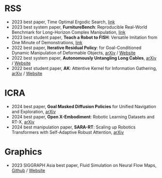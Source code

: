 
# RSS
- 2023 best paper, Time Optimal Ergodic Search, [link](https://roboticsconference.org/2023/program/papers/082/)
- 2023 best system paper, **FurnitureBench**: Reproducible Real-World Benchmark for Long-Horizon Complex Manipulation, [link](https://roboticsconference.org/2023/program/papers/041/)
- 2023 best student paper, **Teach a Robot to FISH**: Versatile Imitation from One Minute of Demonstrations, [link](https://roboticsconference.org/2023/program/papers/009/)
- 2022 best paper, **Iterative Residual Policy**: for Goal-Conditioned Dynamic Manipulation of Deformable Objects, [arXiv](https://arxiv.org/abs/2203.00663) / [Website](https://irp.cs.columbia.edu/)
- 2022 best system paper, **Autonomously Untangling Long Cables**, [arXiv](https://arxiv.org/abs/2207.07813) / [Website](https://sites.google.com/view/rss-2022-untangling/home)
- 2022 best student paper, **AK**: Attentive Kernel for Information Gathering, [arXiv](https://arxiv.org/abs/2205.06426) / [Website](https://wchen-robotics.com/attentive_kernels/)

# ICRA
- 2024 best paper, **Goal Masked Diffusion Policies** for Unified Navigation and Exploration, [arXiv](https://arxiv.org/abs/2310.07896)
- 2024 best paper, **Open X-Embodiment**: Robotic Learning Datasets and RT-X, [arXiv](https://arxiv.org/abs/2310.08864)
- 2024 best manipulation paper, **SARA-RT**: Scaling up Robotics Transformers with Self-Adaptive Robust Attention, [arXiv](https://arxiv.org/abs/2312.01990)

# Graphics
- 2023 SIGGRAPH Asia best paper, Fluid Simulation on Neural Flow Maps, [Github](https://github.com/yitongdeng-projects/neural_flow_maps_code) / [Website](https://yitongdeng-projects.github.io/neural_flow_maps_webpage/)
